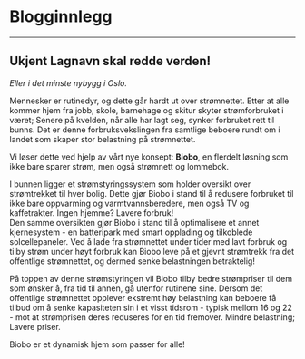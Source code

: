 # Blogginnlegg

---

## Ukjent Lagnavn skal redde verden!
_Eller i det minste nybygg i Oslo._

Mennesker er rutinedyr, og dette går hardt ut over strømnettet. Etter at alle kommer hjem fra jobb, skole, barnehage og skitur skyter strømforbruket i været; Senere på kvelden, når alle har lagt seg, synker forbruket rett til bunns. Det er denne forbruksvekslingen fra samtlige beboere rundt om i landet som skaper stor belastning på strømnettet.

Vi løser dette ved hjelp av vårt nye konsept: **Biobo**, en flerdelt løsning som ikke bare sparer strøm, men også strømnett og lommebok.

I bunnen ligger et strømstyringssystem som holder oversikt over strømtrekket til hver bolig. Dette gjør Biobo i stand til å redusere forbruket til ikke bare oppvarming og varmtvannsberedere, men også TV og kaffetrakter. Ingen hjemme? Lavere forbruk!  
Den samme oversikten gjør Biobo i stand til å optimalisere et annet kjernesystem - en batteripark med smart opplading og tilkoblede solcellepaneler. Ved å lade fra strømnettet under tider med lavt forbruk og tilby strøm under høyt forbruk kan Biobo leve på et gjevnt strømtrekk fra det offentlige strømnettet, og dermed senke belastningen betraktelig!

På toppen av denne strømstyringen vil Biobo tilby bedre strømpriser til dem som ønsker å, fra tid til annen, gå utenfor rutinene sine. Dersom det offentlige strømnettet opplever ekstremt høy belastning kan beboere få tilbud om å senke kapasiteten sin i et visst tidsrom - typisk mellom 16 og 22 - mot at strømprisen deres reduseres for en tid fremover. Mindre belastning; Lavere priser.

Biobo er et dynamisk hjem som passer for alle!